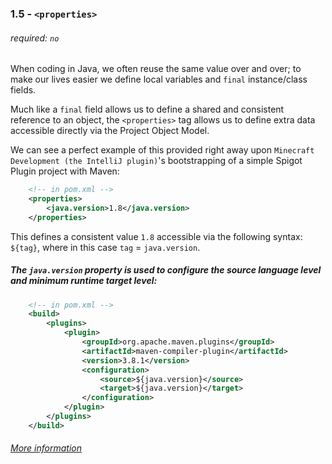 ### 1.5 - `<properties>`
###### required: `no`
When coding in Java, we often reuse the same value over and
over; to make our lives easier we define local variables and
`final` instance/class fields.

Much like a `final` field allows us to define a shared and
consistent reference to an object, the `<properties>` tag
allows us to define extra data accessible directly via the
Project Object Model.

We can see a perfect example of this provided right away
upon `Minecraft Development (the IntelliJ plugin)`'s
bootstrapping of a simple Spigot Plugin project with Maven:
```xml
    <!-- in pom.xml -->
    <properties>
        <java.version>1.8</java.version>
    </properties>
```

This defines a consistent value `1.8` accessible via the
following syntax: `${tag}`, where in this case `tag` =
`java.version`.

##### The `java.version` property is used to configure the source language level and minimum runtime target level:
```xml
    <!-- in pom.xml -->
    <build>
        <plugins>
            <plugin>
                <groupId>org.apache.maven.plugins</groupId>
                <artifactId>maven-compiler-plugin</artifactId>
                <version>3.8.1</version>
                <configuration>
                    <source>${java.version}</source>
                    <target>${java.version}</target>
                </configuration>
            </plugin>
        </plugins>
    </build>
```

###### [More information](https://maven.apache.org/pom.html#Properties)
